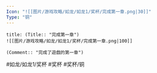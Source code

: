 ```yaml
---
Icon: "![[图片/游戏攻略/如龙/如龙1/奖杯/完成第一章.png|30]]"
Type: "铜"
---
```

```ad-common-bronze-trophy
title: (Title:: "完成第一章")
![[图片/游戏攻略/如龙/如龙1/奖杯/完成第一章.png|100]]

(Comment:: "完成了遊戲的第一章")
```

#如龙/如龙1/奖杯 #奖杯 #奖杯/铜
